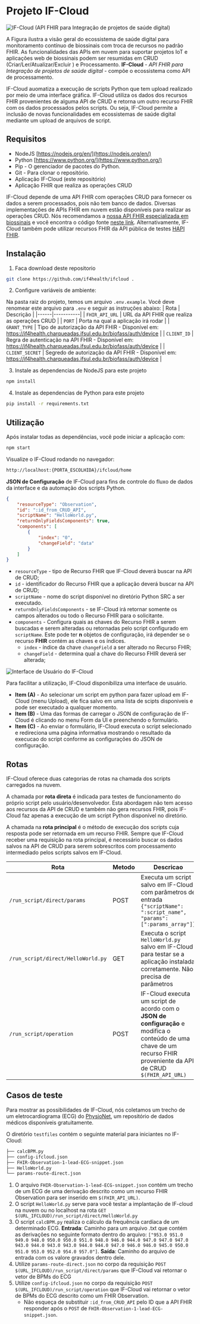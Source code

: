 # Projeto IF-Cloud
  
![IF-Cloud (API FHIR para Integração de projetos de saúde digital)](./img/IF-Cloud-paper-CBIS2024.png)

A Figura ilustra a visão  geral do ecossistema de saúde digital para monitoramento contínuo de biossinais com troca de recursos no padrão FHIR. As funcionalidades das APIs em nuvem para suportar projetos IoT e aplicações web de biossinais podem ser resumidas em CRUD (Criar/Ler/Atualizar/Excluir ) e Processamento. **IF-Cloud** - *API FHIR para Integração de projetos de saúde digital* - compõe o ecossistema como API de processamento.

IF-Cloud auomatiza a execução de scripts Python que tem upload realizado por meio de uma interface gráfica. IF-Cloud utiliza os dados dos recursos FHIR provenientes de alguma API de CRUD e retorna um outro recurso FHIR com os dados processados pelos scripts. Ou seja, IF-Cloud permite a inclusão de novas funcionalidades em ecossistemas de saúde digital mediante um upload de arquivos de script.


## Requisitos
- NodeJS [https://nodejs.org/en/](https://nodejs.org/en/)
- Python [https://www.python.org/](https://www.python.org/)
- Pip - O gerenciador de pacotes do Python.
- Git - Para clonar o repositório.
- Aplicação IF-Cloud (este repositório)
- Aplicação FHIR que realiza as operações CRUD


IF-Cloud depende de uma API FHIR com operações CRUD para fornecer os dados a serem processados, pois não tem banco de dados. Diversas implementações de APIs FHIR em nuvem estão disponíveis para realizar as operações CRUD.
Nós recomendamos a [nossa API FHIR especializada em biossinais](https://if4health.charqueadas.ifsul.edu.br/biosignalinfhir/api-docs/) e você encontra o código fonte [neste link](https://github.com/if4health/FASS-ECG). Alternativamente, IF-Cloud também pode utilizar recursos FHIR da API pública de testes [HAPI FHIR](https://hapi.fhir.org/baseR4/swagger-ui/).


## Instalação
1. Faca download deste repositorio
```sh
git clone https://github.com/if4health/ifcloud .
```
2. Configure variáveis de ambiente:

Na pasta raiz do projeto, temos um arquivo `.env.example`. Você deve renomear este arquivo para `.env` e seguir as instruções abaixo:
| Rota | Descrição |
|------|-----------|
| `FHIR_API_URL` | URL da API FHIR que realiza as operações CRUD |
| `PORT` | Porta na qual a aplicação irá rodar |
| `GRANT_TYPE` | Tipo de autorização da API FHIR - Disponível em: https://if4health.charqueadas.ifsul.edu.br/biofass/auth/device |
| `CLIENT_ID` | Regra de autenticação na API FHIR - Disponível em: https://if4health.charqueadas.ifsul.edu.br/biofass/auth/device |
| `CLIENT_SECRET` | Segredo de autorização da API FHIR - Disponível em: https://if4health.charqueadas.ifsul.edu.br/biofass/auth/device |


3. Instale as dependencias de NodeJS para este projeto 
```sh
npm install
```

4. Instale as dependencias de Python para este projeto 
```sh
pip install -r requirements.txt
```


## Utilização
Após instalar todas as dependências, você pode iniciar a aplicação com:
```sh
npm start
```
Visualize o IF-Cloud rodando no navegador:
```sh
http://localhost:{PORTA_ESCOLHIDA}/ifcloud/home
```

**JSON de Configuração** de IF-Cloud para fins de controle do fluxo de dados da interface e da automação dos scripts Python.

```json
{
    "resourceType": "Observation",
    "id": ":id_from_CRUD_API",
    "scriptName": "HelloWorld.py",
    "returnOnlyFieldsComponents": true,
    "components": [
        {
            "index": "0",
            "changeField": "data"
        }
    ]
}
```

- `resourceType` - tipo de Recurso FHIR que IF-Cloud deverá buscar na API de CRUD;
- `id` - identificador do Recurso FHIR que a aplicação deverá buscar na API de CRUD;
- `scriptName` - nome do script disponível no diretório Python SRC a ser executado.
- `returnOnlyFieldsComponents` - se IF-Cloud irá retornar somente os campos alterados ou todo o Recurso FHIR para o solicitante.
- `components` - Configura quais as chaves do Recurso FHIR a serem buscadas e serem alteradas ou retornadas pelo script configurado em `scriptName`. Este pode ter **n** objetos de configuração, irá depender se o recurso **FHIR** contém as chaves e os índices.
    - `index` - índice da chave `changeField` a ser alterado no Recurso FHIR;
	- `changeField` - determina qual a chave do Recurso FHIR deverá ser alterada;
	


![Interface de Usuário do IF-Cloud](./img/IF-Cloud-UI.png)

Para facilitar a utilização, IF-Cloud disponibiliza uma interface de usuário.
- **Item (A)** - Ao selecionar um script em python para fazer upload em IF-Cloud (menu Upload), ele fica salvo em uma lista de scipts disponiveis e pode ser executado a qualquer momento.
- **Item (B)** - Uma das formas de carregar o JSON de configuração de IF-Cloud é clicando no menu Form da UI e preenchendo o formulário.
- **Item (C)** - Ao enviar o formulário, IF-Cloud executa o script selecionado e redireciona uma página informativa mostrando o resultado da execucao do script conforme as configurações do JSON de configuração.



## Rotas

IF-Cloud oferece duas categorias de rotas na chamada dos scripts carregados na nuvem. 

A chamada por **rota direta** é indicada para testes de funcionamento do próprio script pelo usuário/desenvolvedor. Esta abordagem não tem acesso aos recursos da API de CRUD e também não gera recursos FHIR, pois IF-Cloud faz apenas a execução de um script Python disponível no diretório. 

A chamada na **rota principal** é o método de execução dos scripts cuja resposta pode ser retornada em um recurso FHIR. Sempre que IF-Cloud receber uma requisição na rota principal, é necessário buscar os dados salvos na API de CRUD para serem sobrescritos com processamento intermediado pelos scripts salvos em IF-Cloud. 

 
| Rota | Metodo | Descricao| Exemplo|
|----------------------------------|--------|------------------------------------------------------------------------------------------------------------|-------------------------------------------------------------------------|
| `/run_script/direct/params`      | POST   | Executa um script salvo em IF-Cloud com parâmetros de entrada `{"scriptName": ":script_name", "params": [":params_array"]}` | `{"scriptName: "HelloWorld.py", "params": ["949.0 948.0 950.0 950.0 951.0", "977.0 977.0 975.0 978.0 978.0 979.0 976.0"]}` |
| `/run_script/direct/HelloWorld.py`| GET    | Executa o script `HelloWorld.py` salvo em IF-Cloud para testar se a aplicação instalada corretamente. Não precisa de parâmetros | `---------------------------------------------------------------------------`|
| `/run_script/operation`         | POST   | IF-Cloud executa um script de acordo com o **JSON de configuração** e modifica o conteúdo de uma chave de um recurso FHIR proveniente da API de CRUD `$(FHIR_API_URL)` | Acesse nesta documentação o **JSON de configuração** para realizar testes  |



## Casos de teste

Para mostrar as possibilidades de IF-Cloud, nós coletamos um trecho de um eletrocardiograma (ECG) do [PhysioNet](https://physionet.org/), um repositório de dados médicos disponíveis gratuitamente.

O diretório `testfiles` contém o seguinte material para iniciantes no IF-Cloud: 
```sh
├── calcBPM.py
├── config-ifcloud.json
├── FHIR-Observation-1-lead-ECG-snippet.json
├── HelloWorld.py
└── params-route-direct.json
```

1. O arquivo `FHIR-Observation-1-lead-ECG-snippet.json` contém um trecho de um ECG de uma derivação descrito como um recurso FHIR Observation para ser inserido em `$(FHIR_API_URL)`.
2. O script `HelloWorld.py` serve para você testar a implantação de IF-cloud na nuvem ou no localhost na rota `GET $(URL_IFCLOUD)/run_script/direct/HelloWorld.py`
3. O script `calcBPM.py` realiza o cálculo da frequência cardíaca de um determinado ECG. **Entrada**: Caminho para um arquivo .txt que contém as derivações no seguinte formato dentro do arquivo: `["953.0 951.0 949.0 948.0 950.0 950.0 951.0 948.0 946.0 944.0 947.0 947.0 947.0 943.0 944.0 943.0 943.0 944.0 944.0 947.0 946.0 946.0 945.0 950.0 951.0 953.0 952.0 954.0 957.0"]`. **Saída**: Caminho do arquivo de entrada com os valore gravados dentro dele.
4. Utilize `params-route-direct.json` no corpo da requisição `POST $(URL_IFCLOUD)/run_script/direct/params` que IF-Cloud vai retornar o vetor de BPMs do ECG
5. Utilize `config-ifcloud.json` no corpo da requisição `POST $(URL_IFCLOUD)/run_script/operation` que IF-Cloud vai retornar o vetor de BPMs do ECG descrito como um FHIR Observation. 
	- Não esqueça de substituir `:id_from_CRUD_API` pelo ID que a API FHIR responder após o `POST` de `FHIR-Observation-1-lead-ECG-snippet.json`.



